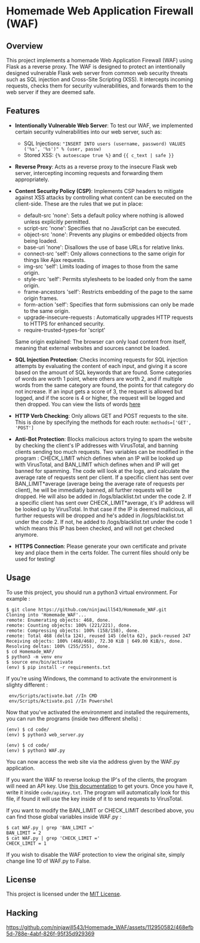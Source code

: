 # Homemade Web Application Firewall (WAF)

## Overview

This project implements a homemade Web Application Firewall (WAF) using Flask as a reverse proxy. The WAF is designed to protect an intentionally designed vulnerable Flask web server from common web security threats such as SQL injection and Cross-Site Scripting (XSS). It intercepts incoming requests, checks them for security vulnerabilities, and forwards them to the web server if they are deemed safe.

## Features

- **Intentionally Vulnerable Web Server**: To test our WAF, we implemented certain security vulnerabilities into our web server, such as:
    - SQL Injections: ```"INSERT INTO users (username, password) VALUES ('%s', '%s')" % (user, passw)```
    - Stored XSS: ```{% autoescape true %}``` and ```{{ c_text | safe }}```

- **Reverse Proxy**: Acts as a reverse proxy to the insecure Flask web server, intercepting incoming requests and forwarding them appropriately.

- **Content Security Policy (CSP)**: Implements CSP headers to mitigate against XSS attacks by controlling what content can be executed on the client-side. These are the rules that we put in place: 
    - default-src 'none': Sets a default policy where nothing is allowed unless explicitly permitted.
    - script-src 'none': Specifies that no JavaScript can be executed.
    - object-src 'none': Prevents any plugins or embedded objects from being loaded.
    - base-uri 'none': Disallows the use of base URLs for relative links.
    - connect-src 'self': Only allows connections to the same origin for things like Ajax requests.
    - img-src 'self': Limits loading of images to those from the same origin.
    - style-src 'self': Permits stylesheets to be loaded only from the same origin.
    - frame-ancestors 'self': Restricts embedding of the page to the same origin frames.
    - form-action 'self': Specifies that form submissions can only be made to the same origin.
    - upgrade-insecure-requests : Automatically upgrades HTTP requests to HTTPS for enhanced security.
    - require-trusted-types-for 'script' 

    Same origin explained: The browser can only load content from itself, meaning that external websites and sources cannot be loaded.

- **SQL Injection Protection**: Checks incoming requests for SQL injection attempts by evaluating the content of each input, and giving it a score based on the amount of SQL keywords that are found. Some categories of words are worth 1 point, where others are worth 2, and if multiple words from the same category are found, the points for that category do not increase. If an input gets a score of 3, the request is allowed but logged, and if the score is 4 or higher, the request will be logged and then dropped. You can view the lists of words [here](code/checks/sql.json)

- **HTTP Verb Checking**: Only allows GET and POST requests to the site. This is done by specifying the methods for each route: ```methods=['GET', 'POST']```

- **Anti-Bot Protection**: Blocks malicious actors trying to spam the website by checking the client's IP addresses with VirusTotal, and banning clients sending too much requests. Two variables can be modified in the program : CHECK_LIMIT which defines when an IP will be looked up with VirusTotal, and BAN_LIMIT which defines when and IP will get banned for spamming. The code will look at the logs, and calculate the average rate of requests sent per client. If a specific client has sent over BAN_LIMIT\*average (average being the average rate of requests per client), he will be immediatly banned, all further requests will be dropped. He will also be added in /logs/blacklist.txt under the code 2. If a specific client has sent over CHECK_LIMIT\*average, it's IP address will be looked up by VirusTotal. In that case if the IP is deemed malicious, all further requests will be dropped and he's added in /logs/blacklist.txt under the code 2. If not, he added to /logs/blacklist.txt under the code 1 which means this IP has been checked, and will not get checked anymore.

- **HTTPS Connection**: Please generate your own certificate and private key and place them in the certs folder. The current files should only be used for testing!


## Usage

To use this project, you should run a python3 virtual environment. For example :

```console
$ git clone https://github.com/ninjawill543/Homemade_WAF.git
Cloning into 'Homemade_WAF'...
remote: Enumerating objects: 468, done.
remote: Counting objects: 100% (221/221), done.
remote: Compressing objects: 100% (158/158), done.
remote: Total 468 (delta 124), reused 145 (delta 62), pack-reused 247
Receiving objects: 100% (468/468), 72.30 KiB | 649.00 KiB/s, done.
Resolving deltas: 100% (255/255), done.
$ cd Homemade_WAF/
$ python3 -m venv env
$ source env/bin/activate
(env) $ pip install -r requirements.txt
```

If you're using Windows, the command to activate the environment is slighty different :

```console
 env/Scripts/activate.bat //In CMD
 env/Scripts/Activate.ps1 //In Powershel
```

Now that you've activated the environment and installed the requirements, you can run the programs (inside two different shells) :

```console
(env) $ cd code/
(env) $ python3 web_server.py
```

```console
(env) $ cd code/
(env) $ python3 WAF.py
```

You can now access the web site via the address given by the WAF.py application.

If you want the WAF to reverse lookup the IP's of the clients, the program will need an API key. Use [this documentation](https://docs.virustotal.com/docs/api-overview) to get yours. Once you have it, write it inside `code/apiKey.txt`. The program will automatically look for this file, if found it will use the key inside of it to send requests to VirusTotal.

If you want to modify the BAN_LIMIT or CHECK_LIMIT described above, you can find those global variables inside WAF.py :

```console
$ cat WAF.py | grep 'BAN_LIMIT ='
BAN_LIMIT = 2
$ cat WAF.py | grep 'CHECK_LIMIT ='
CHECK_LIMIT = 1
```

If you wish to disable the WAF protection to view the original site, simply change line 10 of WAF.py to False.

## License

This project is licensed under the [MIT License](LICENSE).


## Hacking

https://github.com/ninjawill543/Homemade_WAF/assets/112950582/468efb5d-788e-4abf-826f-95f35d929369


